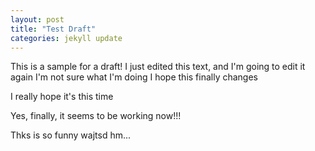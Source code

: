 ```yaml
---
layout: post
title: "Test Draft"
categories: jekyll update
---
```

This is a sample for a draft! I just edited this text, and I'm going to edit it
again
I'm not sure what I'm doing
I hope this finally changes

I really hope it's this time

Yes, finally, it seems to be working now!!!

Thks is so funny wajtsd hm...
